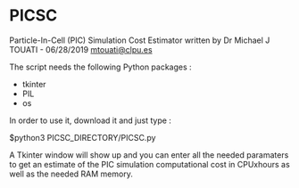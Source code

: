 # PICSC
Particle-In-Cell (PIC) Simulation Cost Estimator
written by Dr Michael J TOUATI - 06/28/2019 
mtouati@clpu.es

The script needs the following Python packages :

- tkinter
- PIL
- os

In order to use it, download it and just type :

$python3 PICSC_DIRECTORY/PICSC.py

A Tkinter window will show up and you can enter all the needed paramaters to get an estimate of the PIC simulation computational cost in CPUxhours as well as the needed RAM memory.
